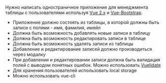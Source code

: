 Нужно написать одностраничное приложение для менеджмента таблицы с пользователями используя [Vue 2.x](https://vuejs.org/) и [Vue-Bootstrap](https://bootstrap-vue.org/).

* Приложение должно состоять из таблицы, в которой должны быть записи с полями - имя, фамилия, имейл
* Должна быть возможность добавлять новые записи в таблицу
* Должна быть возможность редактировать записи в таблице
* Должна быть возможность удалять записи из таблицы
* Добавление и редактирование записей должно производиться через модалку
* При добавлении и редактировании записи должна быть валидация полей с выводом понятных ошибок. Можно использовать [Vuelidate](https://vuelidate.js.org/)
* Для хранения пользователей использовать local storage
* Можно использовать vue-cli
